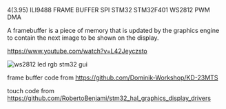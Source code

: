 4(3.95) ILI9488 FRAME BUFFER SPI STM32 STM32F401 WS2812 PWM DMA

A framebuffer is a piece of memory that is updated by the graphics engine to contain the next image to be shown on the display.

https://www.youtube.com/watch?v=L42Jeyczsto

![ws2812 led rgb stm32 gui](https://github.com/user-attachments/assets/b5d9f7de-a544-43c9-b351-416bac0c5346)

frame buffer code from https://github.com/Dominik-Workshop/KD-23MTS

touch code from https://github.com/RobertoBenjami/stm32_hal_graphics_display_drivers
